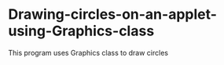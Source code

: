 # Drawing-circles-on-an-applet-using-Graphics-class
This program uses Graphics class to draw circles
